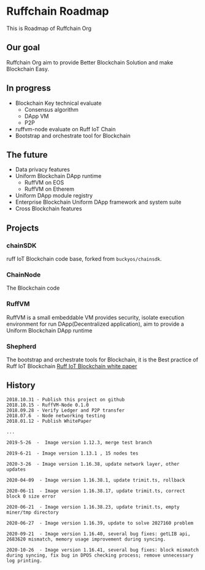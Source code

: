 Ruffchain Roadmap
=========
This is Roadmap of Ruffchain Org

## Our goal

Ruffchain Org aim to provide Better Blockchain Solution and make Blockchain Easy.

## In progress
* Blockchain Key technical evaluate
    * Consensus algorithm
    * DApp VM
    * P2P
* ruffvm-node evaluate on Ruff IoT Chain
* Bootstrap and orchestrate tool for Blockchain

## The future
* Data privacy features
* Uniform Blockchain DApp runtime
    * RuffVM on EOS
    * RuffVM on Etherem
* Uniform DApp module registry
* Enterprise Blockchain Uniform DApp framework and system suite
* Cross Blockchain features

## Projects

### chainSDK
ruff IoT Blockchain code base, forked from `buckyos/chainsdk`.

### ChainNode
The Blockchain code

### RuffVM
RuffVM is a small embeddable VM provides security, isolate execution environment for run DApp(Decentralized application), aim to provide a Uniform Blockchain DApp runtime

### Shepherd
The bootstrap and orchestrate tools for Blockchain, it is the Best practice of Ruff IoT Blockchain [Ruff IoT Blockchain white paper](https://github.com/RuffNotes/RuffChain/blob/master/WhitePaper.md)

## History

```
2018.10.31 - Publish this project on github
2018.10.15 - RuffVM-Node 0.1.0
2018.09.28 - Verify Ledger and P2P transfer
2018.07.6  - Node networking testing
2018.01.12 - Publish WhitePaper

...

2019-5-26  -  Image version 1.12.3, merge test branch

2019-6-21  - Image version 1.13.1 , 15 nodes tes

2020-3-26  - Image version 1.16.38, update network layer, other updates

2020-04-09  - Image version 1.16.38.1, update trimit.ts, rollback 

2020-06-11  - Image version 1.16.38.17, update trimit.ts, correct block 0 size error

2020-06-21  - Image version 1.16.38.23, update trimit.ts, empty miner/tmp directory

2020-06-27  - Image version 1.16.39, update to solve 2027160 problem

2020-09-21  - Image version 1.16.40, several bug fixes: getLIB api, 2683620 mismatch, memory usage improvement during syncing.

2020-10-26  - Image version 1.16.41, several bug fixes: block mismatch during syncing, fix bug in DPOS checking process; remove unnecessary log printing.

```
